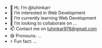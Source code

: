 - 👋 Hi, I’m @tuhinkarr
- 👀 I’m interested in Web Development
- 🌱 I’m currently learning Web Development
- 💞️ I’m looking to collaborate on ...
- 📫 Contact me on tuhinkar976@gmail.com
- 😄 Pronouns: ...
- ⚡ Fun fact: ...

<!---
tuhinkarr/tuhinkarr is a ✨ special ✨ repository because its `README.md` (this file) appears on your GitHub profile.
You can click the Preview link to take a look at your changes.
--->
